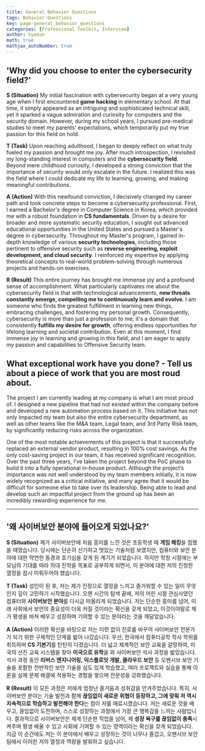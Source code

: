 ```yaml
---
title: General Behavior Questions
tags: Behavior-Questions
key: page-general_behavior_questions
categories: [Professional Toolkit, Interview]
author: hyoeun
math: true
mathjax_autoNumber: true
---
```


## **'Why did you choose to enter the cybersecurity field?'**

**S (Situation)**
My initial fascination with cybersecurity began at a very young age when I first encountered **game hacking** in elementary school. At that time, it simply appeared as an intriguing and sophisticated technical skill, yet it sparked a vague admiration and curiosity for computers and the security domain. However, during my school years, I pursued pre-medical studies to meet my parents' expectations, which temporarily put my true passion for this field on hold.

**T (Task)**
Upon reaching adulthood, I began to deeply reflect on what truly fueled my passion and brought me joy. After much introspection, I revisited my long-standing interest in computers and the **cybersecurity field**. Beyond mere childhood curiosity, I developed a strong conviction that the importance of security would only escalate in the future. I realized this was the field where I could dedicate my life to learning, growing, and making meaningful contributions.

**A (Action)**
With this newfound conviction, I decisively changed my career path and took concrete steps to become a cybersecurity professional. First, I earned a Bachelor's degree in Computer Science in Korea, which provided me with a robust foundation in **CS fundamentals**. Driven by a desire for broader and more systematic security education, I sought out advanced educational opportunities in the United States and pursued a Master's degree in cybersecurity. Throughout my Master's program, I gained in-depth knowledge of various **security technologies**, including those pertinent to offensive security such as **reverse engineering, exploit development, and cloud security**. I reinforced my expertise by applying theoretical concepts to real-world problem-solving through numerous projects and hands-on exercises.

**R (Result)**
This entire journey has brought me immense joy and a profound sense of accomplishment. What particularly captivates me about the cybersecurity field is that with technological advancements, **new threats constantly emerge, compelling me to continuously learn and evolve**. I am someone who finds the greatest fulfillment in learning new things, embracing challenges, and fostering my personal growth. Consequently, cybersecurity is more than just a profession to me; it's a domain that consistently **fulfills my desire for growth**, offering endless opportunities for lifelong learning and societal contribution. Even at this moment, I find immense joy in learning and growing in this field, and I am eager to apply my passion and capabilities to Offensive Security team.

## What exceptional work have you done? - Tell us about a piece of work that you are most roud about.

The project I am currently leading at my company is what I am most proud of. I designed a new pipeline that had not existed within the company before and developed a new automation process based on it. This initiative has not only impacted my team but also the entire cybersecurity department, as well as other teams like the M&A team, Legal team, and 3rd Party Risk team, by significantly reducing risks across the organization.

One of the most notable achievements of this project is that it successfully replaced an external vendor product, resulting in 100% cost savings. As the only cost-saving project in our team, it has received significant recognition. Over the past three years, I’ve taken the project beyond the PoC phase to build it into a fully operational in-house product. Although the project’s importance was not well understood by my team members initially, it is now widely recognized as a critical initiative, and many agree that it would be difficult for someone else to take over its leadership. Being able to lead and develop such an impactful project from the ground up has been an incredibly rewarding experience for me.

---

## **'왜 사이버보안 분야에 들어오게 되었나요?'**

**S (Situation)**
제가 사이버보안에 처음 흥미를 느낀 것은 초등학생 때 **게임 해킹**을 접했을 때였습니다. 당시에는 단순히 신기하고 멋있는 기술처럼 보였지만, 컴퓨터와 보안 분야에 대한 막연한 동경과 호기심을 갖게 된 계기가 되었습니다. 하지만 학창 시절에는 부모님의 기대를 따라 의대 진학을 목표로 공부하게 되면서, 이 분야에 대한 저의 진정한 열정을 잠시 미뤄두어야 했습니다.

**T (Task)**
성인이 된 후, 저는 제가 진정으로 열정을 느끼고 즐거워할 수 있는 일이 무엇인지 깊이 고민하기 시작했습니다. 오랜 시간의 탐색 끝에, 저의 어린 시절 관심사였던 컴퓨터와 **사이버보안 분야**를 다시금 떠올리게 되었습니다. 저는 단순한 흥미를 넘어, 미래 사회에서 보안의 중요성이 더욱 커질 것이라는 확신을 갖게 되었고, 이것이야말로 제가 평생을 바쳐 배우고 성장하며 기여할 수 있는 분야라는 것을 깨달았습니다.

**A (Action)**
이러한 확신을 바탕으로 저는 미련 없이 진로를 바꾸어 사이버보안 전문가가 되기 위한 구체적인 단계를 밟아 나갔습니다. 우선, 한국에서 컴퓨터공학 학사 학위를 취득하며 **CS 기본기**를 탄탄히 다졌습니다. 더 넓고 체계적인 보안 교육을 갈망하여, 미국의 선진 교육 시스템을 찾아 **미국으로 유학**을 와 사이버보안 석사 과정을 밟았습니다. 석사 과정 동안 **리버스 엔지니어링, 익스플로잇 개발, 클라우드 보안** 등 오펜시브 보안 기술을 포함한 전반적인 보안 기술을 심도 있게 학습했고, 여러 프로젝트와 실습을 통해 이론을 실제 문제 해결에 적용하는 경험을 쌓으며 전문성을 강화했습니다.

**R (Result)**
이 모든 과정은 저에게 엄청난 즐거움과 성취감을 안겨주었습니다. 특히, 사이버보안 분야는 기술 발전과 함께 **끊임없이 새로운 위협이 등장하고, 그에 맞춰 저 역시 지속적으로 학습하고 발전해야 한다**는 점이 저를 매료시켰습니다. 저는 새로운 것을 배우고, 끊임없이 도전하며, 스스로 성장하는 과정에서 가장 큰 행복감을 느끼는 사람입니다. 결과적으로 사이버보안은 제게 단순한 직업을 넘어, 제 **성장 욕구를 끊임없이 충족**시켜주며 평생 배울 수 있고 사회에 기여할 수 있는 영역이라는 확신을 갖게 되었습니다. 지금 이 순간에도 저는 이 분야에서 배우고 성장하는 것이 너무나 즐겁고, 오펜시브 보안 팀에서 이러한 저의 열정과 역량을 발휘하고 싶습니다.